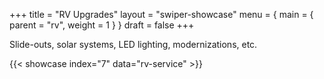 +++
title = "RV Upgrades"
layout = "swiper-showcase"
menu = { main = { parent = "rv", weight = 1 } }
draft = false
+++

Slide-outs, solar systems, LED lighting, modernizations, etc.


{{< showcase index="7" data="rv-service" >}}